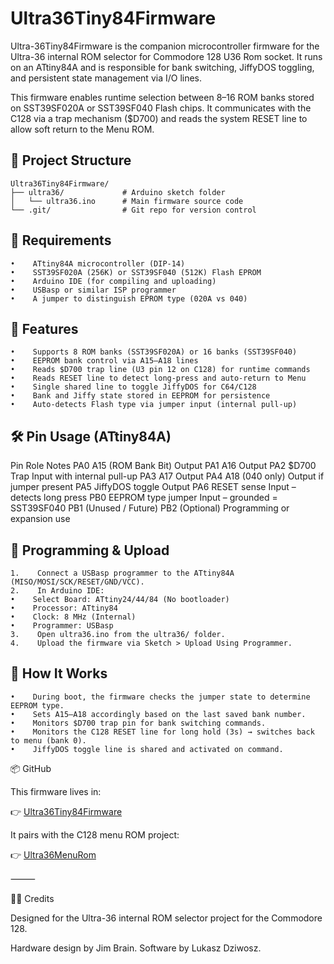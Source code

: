 # Ultra36Tiny84Firmware

Ultra-36Tiny84Firmware is the companion microcontroller firmware for the Ultra-36 internal ROM selector for Commodore 128 U36 Rom socket. It runs on an ATtiny84A and is responsible for bank switching, JiffyDOS toggling, and persistent state management via I/O lines.

This firmware enables runtime selection between 8–16 ROM banks stored on SST39SF020A or SST39SF040 Flash chips. It communicates with the C128 via a trap mechanism ($D700) and reads the system RESET line to allow soft return to the Menu ROM.

## 📂 Project Structure
```
Ultra36Tiny84Firmware/
├── ultra36/             # Arduino sketch folder
│   └── ultra36.ino      # Main firmware source code
└── .git/                # Git repo for version control
```
## 🧰 Requirements
    •    ATtiny84A microcontroller (DIP-14)
    •    SST39SF020A (256K) or SST39SF040 (512K) Flash EPROM
    •    Arduino IDE (for compiling and uploading)
    •    USBasp or similar ISP programmer
    •    A jumper to distinguish EPROM type (020A vs 040)


## 🚀 Features
    •    Supports 8 ROM banks (SST39SF020A) or 16 banks (SST39SF040)
    •    EEPROM bank control via A15–A18 lines
    •    Reads $D700 trap line (U3 pin 12 on C128) for runtime commands
    •    Reads RESET line to detect long-press and auto-return to Menu
    •    Single shared line to toggle JiffyDOS for C64/C128
    •    Bank and Jiffy state stored in EEPROM for persistence
    •    Auto-detects Flash type via jumper input (internal pull-up)

## 🛠️ Pin Usage (ATtiny84A)
Pin                 Role                   Notes
PA0                 A15 (ROM Bank Bit)     Output
PA1                 A16                    Output
PA2                 $D700 Trap             Input with internal pull-up
PA3                 A17                    Output
PA4                 A18 (040 only)         Output if jumper present
PA5                 JiffyDOS toggle        Output
PA6                 RESET sense            Input – detects long press
PB0                 EEPROM type jumper     Input – grounded = SST39SF040
PB1                 (Unused / Future)
PB2                 (Optional)             Programming or expansion use

## 🔧 Programming & Upload

    1.    Connect a USBasp programmer to the ATtiny84A (MISO/MOSI/SCK/RESET/GND/VCC).
    2.    In Arduino IDE:
    •    Select Board: ATtiny24/44/84 (No bootloader)
    •    Processor: ATtiny84
    •    Clock: 8 MHz (Internal)
    •    Programmer: USBasp
    3.    Open ultra36.ino from the ultra36/ folder.
    4.    Upload the firmware via Sketch > Upload Using Programmer.

## 🧠 How It Works
    •    During boot, the firmware checks the jumper state to determine EEPROM type.
    •    Sets A15–A18 accordingly based on the last saved bank number.
    •    Monitors $D700 trap pin for bank switching commands.
    •    Monitors the C128 RESET line for long hold (3s) → switches back to menu (bank 0).
    •    JiffyDOS toggle line is shared and activated on command.

📦 GitHub

This firmware lives in:

👉 [Ultra36Tiny84Firmware](https://github.com/LukaszDziwosz/Ultra36Tiny84Firmware)

It pairs with the C128 menu ROM project:

👉 [Ultra36MenuRom](https://github.com/LukaszDziwosz/Ultra36MenuRom)

⸻

🧑‍💻 Credits

Designed for the Ultra-36 internal ROM selector project for the Commodore 128.

Hardware design by Jim Brain. Software by Lukasz Dziwosz.
